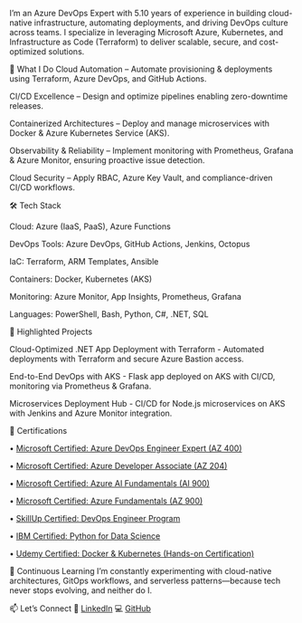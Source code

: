I’m an Azure DevOps Expert with 5.10 years of experience in building cloud-native infrastructure, automating deployments, and driving DevOps culture across teams. I specialize in leveraging Microsoft Azure, Kubernetes, and Infrastructure as Code (Terraform) to deliver scalable, secure, and cost-optimized solutions.

🚀 What I Do
Cloud Automation – Automate provisioning & deployments using Terraform, Azure DevOps, and GitHub Actions.

CI/CD Excellence – Design and optimize pipelines enabling zero-downtime releases.

Containerized Architectures – Deploy and manage microservices with Docker & Azure Kubernetes Service (AKS).

Observability & Reliability – Implement monitoring with Prometheus, Grafana & Azure Monitor, ensuring proactive issue detection.

Cloud Security – Apply RBAC, Azure Key Vault, and compliance-driven CI/CD workflows.

🛠 Tech Stack

Cloud: Azure (IaaS, PaaS), Azure Functions

DevOps Tools: Azure DevOps, GitHub Actions, Jenkins, Octopus

IaC: Terraform, ARM Templates, Ansible

Containers: Docker, Kubernetes (AKS)

Monitoring: Azure Monitor, App Insights, Prometheus, Grafana

Languages: PowerShell, Bash, Python, C#, .NET, SQL

🌟 Highlighted Projects

Cloud-Optimized .NET App Deployment with Terraform - 
Automated deployments with Terraform and secure Azure Bastion access.

End-to-End DevOps with AKS - 
Flask app deployed on AKS with CI/CD, monitoring via Prometheus & Grafana.

Microservices Deployment Hub - 
CI/CD for Node.js microservices on AKS with Jenkins and Azure Monitor integration.

🏅 Certifications

•	[Microsoft Certified: Azure DevOps Engineer Expert (AZ 400)](https://learn.microsoft.com/en-us/users/satyabrataswain-2565/credentials/certification/devops-engineer?tab=credentials-tab)

•	[Microsoft Certified: Azure Developer Associate (AZ 204)](https://learn.microsoft.com/en-us/users/satyabrataswain-2565/credentials/certification/azure-developer?tab=credentials-tab)

•	[Microsoft Certified: Azure AI Fundamentals (AI 900)](https://learn.microsoft.com/en-us/users/satyabrataswain-2565/credentials/certification/azure-developer?tab=credentials-tab)

•	[Microsoft Certified: Azure Fundamentals (AZ 900)](https://learn.microsoft.com/en-us/users/satyabrataswain-2565/credentials/certification/azure-developer?tab=credentials-tab)

•	[SkillUp Certified: DevOps Engineer Program](https://courses-in.skillup.online/programcertificates/fd3d49edd3f244e5b5318e9901686119)

•	[IBM Certified: Python for Data Science](https://courses.myclass.skillup.online/certificates/1337d72ac48d4d7aa16e44f7fe5b8d5d)

•	[Udemy Certified: Docker & Kubernetes (Hands-on Certification)]()


🌱 Continuous Learning
I’m constantly experimenting with cloud-native architectures, GitOps workflows, and serverless patterns—because tech never stops evolving, and neither do I.

📫 Let’s Connect
💼 [LinkedIn](https://www.linkedin.com/in/satyabrataswain480/)
💻 [GitHub](https://github.com/Satyabrataswain480/Satyabrataswain480)

